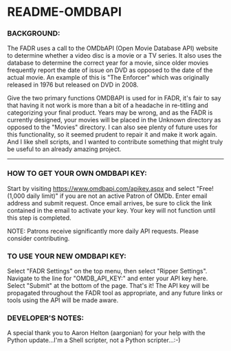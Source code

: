 # README-OMDBAPI

### BACKGROUND:

The FADR uses a call to the OMDbAPI (Open Movie Database API) website to determine whether a video disc
is a movie or a TV series. It also uses the database to determine the correct year for a movie, since
older movies frequently report the date of issue on DVD as opposed to the date of the actual movie. An
example of this is "The Enforcer" which was originally released in 1976 but released on DVD in 2008.

Give the two primary functions OMDBAPI is used for in FADR, it's fair to say that having it not work is
more than a bit of a headache in re-titling and categorizing your final product. Years may be
wrong, and as the FADR is currently designed, your movies will be placed in the Unknown directory as
opposed to the "Movies" directory. I can also see plenty of future uses for this functionality, so it
seemed prudent to repair it and make it work again. And I like shell scripts, and I wanted to
contribute something that might truly be useful to an already amazing project.

---

### HOW TO GET YOUR OWN OMDBAPI KEY:

Start by visiting https://www.omdbapi.com/apikey.aspx and select "Free! (1,000 daily limit)" if you are not an active Patron of OMDb.
Enter email address and submit request. Once email arrives, be sure to click the link contained in the
email to activate your key. Your key will not function until this step is completed.

NOTE: Patrons receive significantly more daily API requests. Please consider contributing.

### TO USE YOUR NEW OMDBAPI KEY:

Select "FADR Settings" on the top menu, then select "Ripper Settings".  Navigate to the line for
"OMDB_API_KEY:" and enter your API key here. Select "Submit" at the bottom of the page.
That's it! The API key will be propagated throughout the FADR tool as appropriate, and any future
links or tools using the API will be made aware.

### DEVELOPER'S NOTES:

A special thank you to Aaron Helton (aargonian) for your help with the Python update...I'm a
Shell scripter, not a Python scripter...:-)
